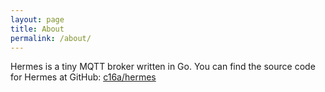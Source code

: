 ```yaml
---
layout: page
title: About
permalink: /about/
---
```


Hermes is a tiny MQTT broker written in Go.
You can find the source code for Hermes at GitHub:
[c16a/hermes](https://github.com/c16a/hermes)

